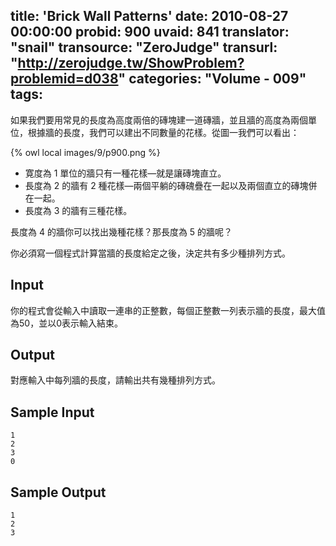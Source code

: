 title: 'Brick Wall Patterns'
date: 2010-08-27 00:00:00
probid: 900
uvaid: 841
translator: "snail"
transource: "ZeroJudge"
transurl: "http://zerojudge.tw/ShowProblem?problemid=d038"
categories: "Volume - 009"
tags:
---

如果我們要用常見的長度為高度兩倍的磚塊建一道磚牆，並且牆的高度為兩個單位，根據牆的長度，我們可以建出不同數量的花樣。從圖一我們可以看出：

{% owl local images/9/p900.png %}

- 寛度為 1 單位的牆只有一種花樣—就是讓磚塊直立。
- 長度為 2 的牆有 2 種花樣—兩個平躺的磚磈疊在一起以及兩個直立的磚塊併在一起。
- 長度為 3 的牆有三種花樣。

長度為 4 的牆你可以找出幾種花樣？那長度為 5 的牆呢？

你必須寫一個程式計算當牆的長度給定之後，決定共有多少種排列方式。

## Input ##

你的程式會從輸入中讀取一連串的正整數，每個正整數一列表示牆的長度，最大值為50，並以0表示輸入結束。

## Output ##

對應輸入中每列牆的長度，請輸出共有幾種排列方式。

## Sample Input ##

	1
	2
	3
	0

## Sample Output ##

	1
	2
	3